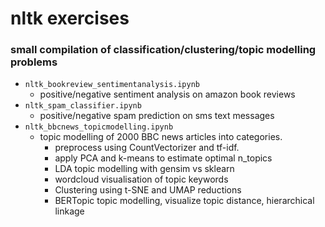 # nltk exercises
### small compilation of classification/clustering/topic modelling problems

- `nltk_bookreview_sentimentanalysis.ipynb`
  - positive/negative sentiment analysis on amazon book reviews
- `nltk_spam_classifier.ipynb`
  - positive/negative spam prediction on sms text messages
- `nltk_bbcnews_topicmodelling.ipynb`
  - topic modelling of 2000 BBC news articles into categories.
    - preprocess using CountVectorizer and tf-idf.
    - apply PCA and k-means to estimate optimal n_topics
    - LDA topic modelling with gensim vs sklearn
    - wordcloud visualisation of topic keywords
    - Clustering using t-SNE and UMAP reductions
    - BERTopic topic modelling, visualize topic distance, hierarchical linkage
